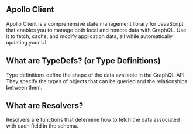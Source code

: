 ## Apollo Client

Apollo Client is a comprehensive state management library for JavaScript that enables you to manage both local and remote data with GraphQL. Use it to fetch, cache, and modify application data, all while automatically updating your UI.

## What are TypeDefs? (or Type Definitions)

Type definitions define the shape of the data available in the GraphQL API. They specify the types of objects that can be queried and the relationships between them.

## What are Resolvers?

Resolvers are functions that determine how to fetch the data associated with each field in the schema.